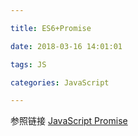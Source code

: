 ```yaml
---

title: ES6+Promise

date: 2018-03-16 14:01:01

tags: JS

categories: JavaScript

---
```


参照链接
[JavaScript Promise](http://liubin.org/promises-book/#promise-is-always-async)

